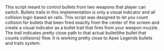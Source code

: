 This script meant to control bullets from two weapons that player can switch.
Bullets trails in this implementation is only a visual indicator and all collision logic based an rails.
This script was designed to let you count collision for bullets that been fired exactly from the center of the screen and create a visual indicator as a bullet trail that fires from your weapon muzzle.
The trail indicates pretty close path to that actual bullet(the bullet that counts collisions) flew.
It is working pretty close to Apex Legends bullets and trails system.
